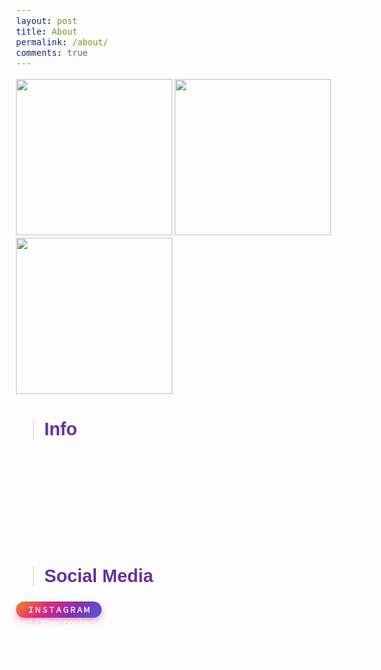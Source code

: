 ```yaml
---
layout: post
title: About
permalink: /about/
comments: true
---
```


<img src="https://mchopiee.github.io/mchopie/images/about/hope.png" alt="hope" width="250">
<img src="https://mchopiee.github.io/mchopie/images/about/friends.png" alt="friends" width="250">
<img src="https://mchopiee.github.io/mchopie/images/about/elsi.png" alt="elsi" width="250">


> ## Info 

As you're reading this, I'm currently a Junior enrolled at Del Norte Highschool! 

I play the string bass in Del Norte's Orchestra, and I also know how to play piano pretty well.

I adore animals, I have one cat and a whole bunch of fish.

<br>

> ## Social Media

<button class="btn-md btn-rounded btn-instagram" onclick="window.location.href='https://www.instagram.com/hopefunee_?igsh=MTE4dDE3eTR6eTZpdg%3D%3D&utm_source=qr'">
      ＩＮＳＴＡＧＲＡＭ
  </button>

<style>
/* size */
.btn-md {
  padding: 5px 18px;
  font-size: 0.7rem;
  font-weight: bold;
  text-decoration: none; /* remove underline */
  display: inline-block; /* makes <a> act like button */
  text-align: center;
}

/* style */
.btn-rounded {
  border-radius: 2rem;
  border: none;
  cursor: pointer;
  transition: transform 0.2s ease, box-shadow 0.2s ease;
}

/* insta colors */
.btn-instagram {
  background: linear-gradient(135deg, #f58529, #dd2a7b, #8134af, #515bd4);
  color: white;
  box-shadow: 0 6px 12px rgba(221, 42, 123, 0.4);
}

/* hover */
.btn-instagram:hover {
  transform: scale(1.07);
  box-shadow: 0 8px 18px rgba(221, 42, 123, 0.55);
}
</style>


<br>
### Other contact info: 
Discord : `.hyperfixations.`
<br>
Slack : `Hope` 
<br>
Gmail : `mchopie.soba@gmail.com` 
<br>
Yahoo : `hopebfune@yahoo.com`
<br>

<!-- Google Fonts -->
<link href="https://fonts.googleapis.com/css2?family=Fredoka:wght@400;700&display=swap&family=Quicksand:wght@400;500&display=swap" rel="stylesheet">

<style>
  /* all normal text */
  body {
    font-family: 'Quicksand', sans-serif !important;
    font-size: 1em;
    color: white; /* keep theme text color or change if needed */
  }

  /* headings */
  h1, h2, h3, h4, h5, h6 {
    color: rebeccapurple !important;
    font-weight: bold !important;
    font-family: 'Fredoka', sans-serif !important;
  }

  h1 { font-size: 2.2em !important; }
  h2 { font-size: 1.8em !important; }
  h3 { font-size: 1.4em !important; }
  h4 { font-size: 1.2em !important; }
  h5, h6 { font-size: 1em !important; }
</style>
